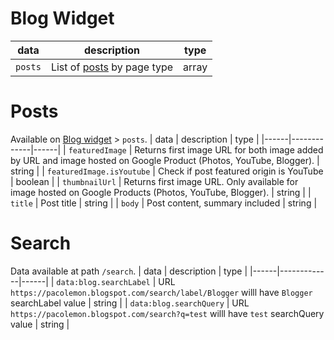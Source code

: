 # Blog Widget
| data | description | type |
|------|-------------|------|
| `posts` | List of [posts](#posts) by page type | array |

# Posts
Available on [Blog widget](#blog-widget) > `posts`.
| data | description | type |
|------|-------------|------|
| `featuredImage` | Returns first image URL for both image added by URL and image hosted on Google Product (Photos, YouTube, Blogger). | string |
| `featuredImage.isYoutube` | Check if post featured origin is YouTube | boolean |
| `thumbnailUrl` | Returns first image URL. Only available for image hosted on Google Products (Photos, YouTube, Blogger). | string |
| `title` | Post title | string |
| `body` | Post content, summary included | string |

# Search
Data available at path `/search`.
| data | description | type |
|------|-------------|------|
| `data:blog.searchLabel` | URL `https://pacolemon.blogspot.com/search/label/Blogger` willl have `Blogger` searchLabel value | string |
| `data:blog.searchQuery` | URL `https://pacolemon.blogspot.com/search?q=test` willl have `test` searchQuery value | string |
